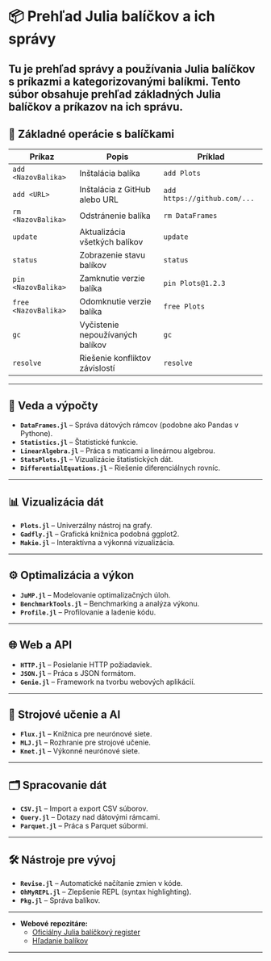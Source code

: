 # 📦 Prehľad Julia balíčkov a ich správy

Tu je prehľad správy a používania **Julia** balíčkov s príkazmi a kategorizovanými balíkmi.
Tento súbor obsahuje prehľad základných Julia balíčkov a príkazov na ich správu.
---

## 🚀 Základné operácie s balíčkami

| **Príkaz**                  | **Popis**                             | **Príklad**                     |
|-----------------------------|---------------------------------------|---------------------------------|
| `add <NazovBalika>`         | Inštalácia balíka                    | `add Plots`                     |
| `add <URL>`                 | Inštalácia z GitHub alebo URL        | `add https://github.com/...`    |
| `rm <NazovBalika>`          | Odstránenie balíka                   | `rm DataFrames`                 |
| `update`                    | Aktualizácia všetkých balíkov        | `update`                        |
| `status`                    | Zobrazenie stavu balíkov             | `status`                        |
| `pin <NazovBalika>`         | Zamknutie verzie balíka              | `pin Plots@1.2.3`               |
| `free <NazovBalika>`        | Odomknutie verzie balíka             | `free Plots`                    |
| `gc`                        | Vyčistenie nepoužívaných balíkov     | `gc`                            |
| `resolve`                   | Riešenie konfliktov závislostí       | `resolve`                       |

---

## 🧮 Veda a výpočty
- **`DataFrames.jl`** – Správa dátových rámcov (podobne ako Pandas v Pythone).
- **`Statistics.jl`** – Štatistické funkcie.
- **`LinearAlgebra.jl`** – Práca s maticami a lineárnou algebrou.
- **`StatsPlots.jl`** – Vizualizácie štatistických dát.
- **`DifferentialEquations.jl`** – Riešenie diferenciálnych rovníc.

---

## 📊 Vizualizácia dát
- **`Plots.jl`** – Univerzálny nástroj na grafy.
- **`Gadfly.jl`** – Grafická knižnica podobná ggplot2.
- **`Makie.jl`** – Interaktívna a výkonná vizualizácia.

---

## ⚙️ Optimalizácia a výkon
- **`JuMP.jl`** – Modelovanie optimalizačných úloh.
- **`BenchmarkTools.jl`** – Benchmarking a analýza výkonu.
- **`Profile.jl`** – Profilovanie a ladenie kódu.

---

## 🌐 Web a API
- **`HTTP.jl`** – Posielanie HTTP požiadaviek.
- **`JSON.jl`** – Práca s JSON formátom.
- **`Genie.jl`** – Framework na tvorbu webových aplikácií.

---

## 🧠 Strojové učenie a AI
- **`Flux.jl`** – Knižnica pre neurónové siete.
- **`MLJ.jl`** – Rozhranie pre strojové učenie.
- **`Knet.jl`** – Výkonné neurónové siete.

---

## 🗂️ Spracovanie dát
- **`CSV.jl`** – Import a export CSV súborov.
- **`Query.jl`** – Dotazy nad dátovými rámcami.
- **`Parquet.jl`** – Práca s Parquet súbormi.

---

## 🛠️ Nástroje pre vývoj
- **`Revise.jl`** – Automatické načítanie zmien v kóde.
- **`OhMyREPL.jl`** – Zlepšenie REPL (syntax highlighting).
- **`Pkg.jl`** – Správa balíkov.

---

- **Webové repozitáre:**
  - [Oficiálny Julia balíčkový register](https://juliahub.com)
  - [Hľadanie balíkov](https://pkg.julialang.org)

---
